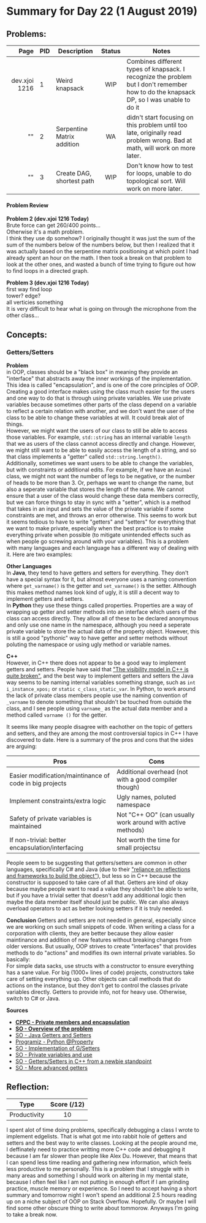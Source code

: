 # Summary for Day 22 (1 August 2019)

## Problems:
|  Page  |  PID  |  Description  |  Status  | Notes |
|-------:|-------|---------------|:--------:|-------|
  dev.xjoi 1216 | 1 | Weird knapsack | WIP | Combines different types of knapsack. I recognize the problem but I don't remember how to do the knapsack DP, so I was unable to do it
""|  2  | Serpentine Matrix addition | WA | didn't start focusing on this problem until too late, originally read problem wrong. Bad at math, will work on more later. 
""  | 3 | Create DAG, shortest path | WIP | Don't know how to test for loops, unable to do topological sort. Will work on more later.

#### Problem Review
**Problem 2 (dev.xjoi 1216 Today)**  
Brute force can get 260/400 points...  
Otherwise it's a math problem.  
I think they use dp somehow?
I originally thought it was just the sum of the sum of the numbers below of the numbers below, but then I realized that it was actually based on the serpentine matrix positioning at which point I had already spent an hour on the math. I then took a break on that problem to look at the other ones, and wasted a bunch of time trying to figure out how to find loops in a directed graph.

**Problem 3 (dev.xjoi 1216 Today)**  
first way find loop  
tower? edge?  
all verticies something  
It is very difficult to hear what is going on through the microphone from the other class...

## Concepts:
### Getters/Setters
**Problem**  
in OOP, classes should be a "black box" in meaning they provide an "interface" that abstracts away the inner workings of the implementation. This idea is called "encapsulation", and is one of the core principles of OOP.  Creating a good interface makes using the class much easier for the users and one way to do that is through using private variables. We use private variables because sometimes other parts of the class depend on a variable to reflect a certain relation with another, and we don't want the user of the class to be able to change these variables at will. It could break alot of things.  
However, we might want the users of our class to still be able to access those variables. For example, `std::string` has an internal variable `length` that we as users of the class cannot access directly and change. However, we might still want to be able to easily access the length of a string, and so that class implements a "getter" called `std::string.length()`.  
Additionally, sometimes we want users to be able to change the variables, but with constraints or additional edits. For example, if we have an `Animal` class, we might not want the number of legs to be negative, or the number of heads to be more than 3. Or, perhaps we want to change the name, but also a seperate variable that stores the length of the name. We cannot ensure that a user of the class would change these data members correctly, but we can force things to stay in sync with a "setter", which is a method that takes in an input and sets the value of the private variable if some constraints are met, and throws an error otherwise. 
This seems to work but it seems tedious to have to write "getters" and "setters" for everything that we want to make private, especially when the best practice is to make everything private when possible (to mitigate unintended effects such as when people go screwing around with your variables). This is a problem with many languages and each language has a different way of dealing with it. Here are two examples:

**Other Languages**  
In **Java**, they tend to have getters and setters for everything. They don't have a special syntax for it, but almost everyone uses a naming convention where `get_varname()` is the getter and `set_varname()` is the setter. Although this makes method names look kind of ugly, it is still a decent way to implement getters and setters.  
In **Python** they use these things called properties. Properties are a way of wrapping up getter and setter methods into an interface which users of the class can access directly. They allow all of these to be declared anonymous and only use one name in the namespace, although you need a seperate private variable to store the actual data of the property object. However, this is still a good "pythonic" way to have getter and setter methods without poluting the namespace or using ugly method or variable names.

**C++**  
However, in C++ there does not appear to be a good way to implement getters and setters. People have said that ["The visibility model in C++ is quite broken"](https://stackoverflow.com/questions/14399929/should-i-use-public-or-private-variables#comment20043206_14399929 "Stackoverflow comment by Marc Glisse on Jan 18 '13"), and the best way to implement getters and setters the Java way seems to be naming internal variables something strange, such as `int i_instance_xpos;` or `static c_class_static_var`. In Python, to work around the lack of private class members people use the naming convention of `_varname` to denote something that shouldn't be touched from outside the class, and I see people using `varname_` as the actual data member and a method called `varname ()` for the getter.

It seems like many people disagree with eachother on the topic of getters and setters, and they are among the most controversial topics in C++ I have discovered to date. Here is a summary of the pros and cons that the sides are arguing:

| Pros | Cons |
|------|------|
| Easier modification/maintinance of code in big projects | Additional overhead (not with a good compiler though) |
| Implement constraints/extra logic | Ugly names, poluted namespace |
| Safety of private variables is maintained | Not "C++ OO" (can usually work around with active methods) |
| If non-trivial: better encapsulation/interfacing | Not worth the time for small projectsu |

People seem to be suggesting that getters/setters are common in other languages, specifically C# and Java (due to their ["reliance on reflections and frameworks to build the object"](https://stackoverflow.com/questions/1596432/getter-and-setter-pointers-or-references-and-good-syntax-to-use-in-c#comment1460847_1596487)), but less so in C++ because the constructor is supposed to take care of all that. Getters are kind of okay because maybe people want to read a value they shouldn't be able to write, but if you have a trivial setter that doesn't add any additional logic then maybe the data member itself should just be public. We can also always overload operators to act as better looking setters if it is truly needed.

**Conclusion**
Getters and setters are not needed in general, especially since we are working on such small snippets of code. When writing a class for a corporation with clients, they are better because they allow easier maintinance and addition of new features without breaking changes from older versions. But usually, OOP strives to create "interfaces" that provides methods to do "actions" and modifies its own internal private variables. So basically:  
For simple data sacks, use structs with a constructor to ensure everything has a sane value. For big (1000+ lines of code) projects, constructors take care of setting everything up. Other objects can call methods that do actions on the instance, but they don't get to control the classes private variables directly. Getters to provide info, not for heavy use. Otherwise, switch to C# or Java.

**Sources**
- **[CPPC - Private members and encapsulation](http://www.cplusplus.com/forum/beginner/6415/)**
- **[SO - Overview of the problem](https://stackoverflow.com/questions/3647438/conventions-for-accessor-methods-getters-and-setters-in-c)**
- [SO - Java Getters and Setters](https://stackoverflow.com/questions/2036970/how-do-getters-and-setters-work)
- [Programiz - Python \@Property](https://www.programiz.com/python-programming/property)
- [SO - Implementation of G/Setters](https://stackoverflow.com/questions/1596432/getter-and-setter-pointers-or-references-and-good-syntax-to-use-in-c)
- [SO - Private variables and use](https://stackoverflow.com/questions/14399929/should-i-use-public-or-private-variables)
- [SO - Getters/Setters in C++ from a newbie standpoint](https://stackoverflow.com/questions/737409/are-get-and-set-functions-popular-with-c-programmers)
- [SO - More advanced getters](https://stackoverflow.com/questions/760777/c-getters-setters-coding-style)

## Reflection:
|  Type  |  Score (/12)  |
|--------|:-------------:|
Productivity | 10

I spent alot of time doing problems, specifically debugging a class I wrote to implement edgelists. That is what got me into rabbit hole of getters and setters and the best way to write classes. Looking at the people around me, I deffinately need to practice writting more C++ code and debugging it because I am far slower than people like Alex Du. However, that means that I can spend less time reading and gathering new information, which feels less productive to me personally. This is a problem that I struggle with in many areas and something I should work on altering in my mental state, because I often feel like I am not putting in enough effort if I am grinding practice, muscle memory or experience. So I need to accept having a short summary and tomorrow night I won't spend an additional 2.5 hours reading up on a niche subject of OOP on Stack Overflow. Hopefully. Or maybe I will find some other obscure thing to write about tommorow. Anyways I'm going to take a break now.